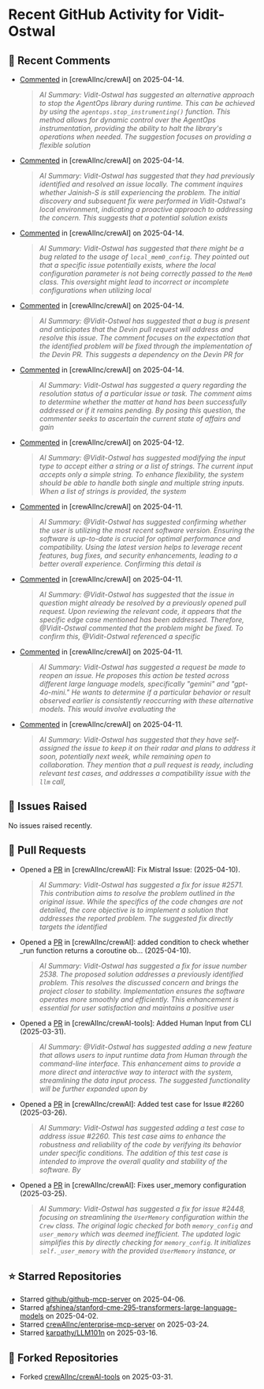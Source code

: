 # Recent GitHub Activity for Vidit-Ostwal

## 💬 Recent Comments
- [Commented](https://github.com/crewAIInc/crewAI/issues/2601#issuecomment-2800976070) in [crewAIInc/crewAI] on 2025-04-14.
  > *AI Summary: Vidit-Ostwal has suggested an alternative approach to stop the AgentOps library during runtime. This can be achieved by using the `agentops.stop_instrumenting()` function. This method allows for dynamic control over the AgentOps instrumentation, providing the ability to halt the library's operations when needed. The suggestion focuses on providing a flexible solution*
- [Commented](https://github.com/crewAIInc/crewAI/issues/2599#issuecomment-2800682172) in [crewAIInc/crewAI] on 2025-04-14.
  > *AI Summary: Vidit-Ostwal has suggested that they had previously identified and resolved an issue locally. The comment inquires whether Jainish-S is still experiencing the problem. The initial discovery and subsequent fix were performed in Vidit-Ostwal's local environment, indicating a proactive approach to addressing the concern. This suggests that a potential solution exists*
- [Commented](https://github.com/crewAIInc/crewAI/issues/2599#issuecomment-2800633063) in [crewAIInc/crewAI] on 2025-04-14.
  > *AI Summary: Vidit-Ostwal has suggested that there might be a bug related to the usage of `local_mem0_config`. They pointed out that a specific issue potentially exists, where the local configuration parameter is not being correctly passed to the `Mem0` class. This oversight might lead to incorrect or incomplete configurations when utilizing local*
- [Commented](https://github.com/crewAIInc/crewAI/issues/2587#issuecomment-2800612369) in [crewAIInc/crewAI] on 2025-04-14.
  > *AI Summary: @Vidit-Ostwal has suggested that a bug is present and anticipates that the Devin pull request will address and resolve this issue. The comment focuses on the expectation that the identified problem will be fixed through the implementation of the Devin PR. This suggests a dependency on the Devin PR for*
- [Commented](https://github.com/crewAIInc/crewAI/issues/2513#issuecomment-2800343499) in [crewAIInc/crewAI] on 2025-04-14.
  > *AI Summary: Vidit-Ostwal has suggested a query regarding the resolution status of a particular issue or task. The comment aims to determine whether the matter at hand has been successfully addressed or if it remains pending. By posing this question, the commenter seeks to ascertain the current state of affairs and gain*
- [Commented](https://github.com/crewAIInc/crewAI/issues/1919#issuecomment-2798490993) in [crewAIInc/crewAI] on 2025-04-12.
  > *AI Summary: @Vidit-Ostwal has suggested modifying the input type to accept either a string or a list of strings. The current input accepts only a simple string. To enhance flexibility, the system should be able to handle both single and multiple string inputs. When a list of strings is provided, the system*
- [Commented](https://github.com/crewAIInc/crewAI/issues/2513#issuecomment-2797700355) in [crewAIInc/crewAI] on 2025-04-11.
  > *AI Summary: @Vidit-Ostwal has suggested confirming whether the user is utilizing the most recent software version. Ensuring the software is up-to-date is crucial for optimal performance and compatibility. Using the latest version helps to leverage recent features, bug fixes, and security enhancements, leading to a better overall experience. Confirming this detail is*
- [Commented](https://github.com/crewAIInc/crewAI/issues/2194#issuecomment-2797601816) in [crewAIInc/crewAI] on 2025-04-11.
  > *AI Summary: @Vidit-Ostwal has suggested that the issue in question might already be resolved by a previously opened pull request. Upon reviewing the relevant code, it appears that the specific edge case mentioned has been addressed. Therefore, @Vidit-Ostwal commented that the problem might be fixed. To confirm this, @Vidit-Ostwal referenced a specific*
- [Commented](https://github.com/crewAIInc/crewAI/issues/2508#issuecomment-2797312601) in [crewAIInc/crewAI] on 2025-04-11.
  > *AI Summary: Vidit-Ostwal has suggested a request be made to reopen an issue. He proposes this action be tested across different large language models, specifically "gemini" and "gpt-4o-mini." He wants to determine if a particular behavior or result observed earlier is consistently reoccurring with these alternative models. This would involve evaluating the*
- [Commented](https://github.com/crewAIInc/crewAI/issues/2571#issuecomment-2797124362) in [crewAIInc/crewAI] on 2025-04-11.
  > *AI Summary: Vidit-Ostwal has suggested that they have self-assigned the issue to keep it on their radar and plans to address it soon, potentially next week, while remaining open to collaboration. They mention that a pull request is ready, including relevant test cases, and addresses a compatibility issue with the `llm` call,*

## 🐛 Issues Raised
No issues raised recently.

## 🚀 Pull Requests
- Opened a [PR](https://github.com/crewAIInc/crewAI/pull/2580) in [crewAIInc/crewAI]: Fix Mistral Issue: (2025-04-10).
  > *AI Summary: Vidit-Ostwal has suggested a fix for issue #2571. This contribution aims to resolve the problem outlined in the original issue. While the specifics of the code changes are not detailed, the core objective is to implement a solution that addresses the reported problem. The suggested fix directly targets the identified*
- Opened a [PR](https://github.com/crewAIInc/crewAI/pull/2570) in [crewAIInc/crewAI]: added condition to check whether _run function returns a coroutine ob… (2025-04-10).
  > *AI Summary: Vidit-Ostwal has suggested a fix for issue number 2538. The proposed solution addresses a previously identified problem. This resolves the discussed concern and brings the project closer to stability. Implementation ensures the software operates more smoothly and efficiently. This enhancement is essential for user satisfaction and maintains a positive user*
- Opened a [PR](https://github.com/crewAIInc/crewAI-tools/pull/251) in [crewAIInc/crewAI-tools]: Added Human Input from CLI (2025-03-31).
  > *AI Summary: @Vidit-Ostwal has suggested adding a new feature that allows users to input runtime data from Human through the command-line interface. This enhancement aims to provide a more direct and interactive way to interact with the system, streamlining the data input process. The suggested functionality will be further expanded upon by*
- Opened a [PR](https://github.com/crewAIInc/crewAI/pull/2484) in [crewAIInc/crewAI]: Added test case for Issue #2260 (2025-03-26).
  > *AI Summary: Vidit-Ostwal has suggested adding a test case to address issue #2260. This test case aims to enhance the robustness and reliability of the code by verifying its behavior under specific conditions. The addition of this test case is intended to improve the overall quality and stability of the software. By*
- Opened a [PR](https://github.com/crewAIInc/crewAI/pull/2469) in [crewAIInc/crewAI]: Fixes user_memory configuration (2025-03-25).
  > *AI Summary: Vidit-Ostwal has suggested a fix for issue #2448, focusing on streamlining the `UserMemory` configuration within the `Crew` class. The original logic checked for both `memory_config` and `user_memory` which was deemed inefficient. The updated logic simplifies this by directly checking for `memory_config`. It initializes `self._user_memory` with the provided `UserMemory` instance, or*

## ⭐ Starred Repositories
- Starred [github/github-mcp-server](https://github.com/github/github-mcp-server) on 2025-04-06.
- Starred [afshinea/stanford-cme-295-transformers-large-language-models](https://github.com/afshinea/stanford-cme-295-transformers-large-language-models) on 2025-04-02.
- Starred [crewAIInc/enterprise-mcp-server](https://github.com/crewAIInc/enterprise-mcp-server) on 2025-03-24.
- Starred [karpathy/LLM101n](https://github.com/karpathy/LLM101n) on 2025-03-16.

## 🍴 Forked Repositories
- Forked [crewAIInc/crewAI-tools](https://github.com/Vidit-Ostwal/crewAI-tools) on 2025-03-31.
